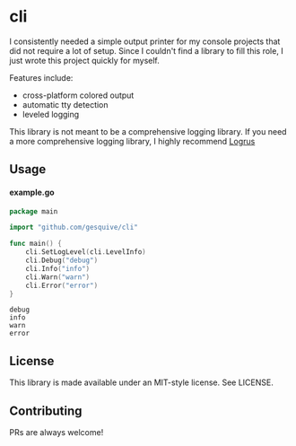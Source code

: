 # cli

I consistently needed a simple output printer for my console projects that did not require a lot of setup. Since I couldn't find a library to fill this role, I just wrote this project quickly for myself.

Features include:
 - cross-platform colored output
 - automatic tty detection
 - leveled logging

This library is not meant to be a comprehensive logging library. If you need a more comprehensive logging library, I highly recommend [Logrus](https://github.com/Sirupsen/logrus)

## Usage

#### example.go

```go
package main

import "github.com/gesquive/cli"

func main() {
	cli.SetLogLevel(cli.LevelInfo)
	cli.Debug("debug")
	cli.Info("info")
	cli.Warn("warn")
	cli.Error("error")
}
```

```
debug
info
warn
error
```

## License

This library is made available under an MIT-style license. See LICENSE.

## Contributing

PRs are always welcome!
